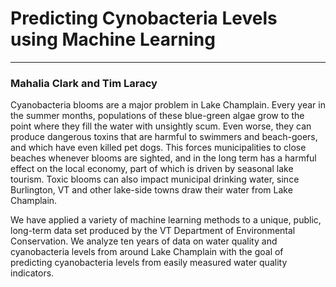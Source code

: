 # Predicting Cynobacteria Levels using Machine Learning 
----
### Mahalia Clark and Tim Laracy


Cyanobacteria blooms are a major problem in Lake Champlain. Every year in the summer months, populations of these blue-green algae grow to the point where they fill the water with unsightly scum. Even worse, they can produce dangerous toxins that are harmful to swimmers and beach-goers, and which have even killed pet dogs. This forces municipalities to close beaches whenever blooms are sighted, and in the long term has a harmful effect on the local economy, part of which is driven by seasonal lake tourism. Toxic blooms can also impact municipal drinking water, since Burlington, VT and other lake-side towns draw their water from Lake Champlain.

We have applied a variety of machine learning methods to a unique, public, long-term data set produced by the VT Department of Environmental Conservation. We analyze ten years of data on water quality and cyanobacteria levels from around Lake Champlain with the goal of predicting cyanobacteria levels from easily measured water quality indicators.


